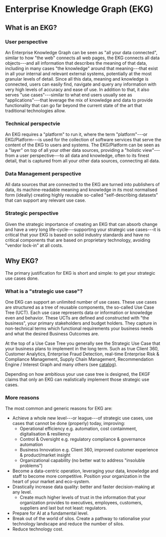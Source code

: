 # Enterprise Knowledge Graph (EKG)

## What is an EKG?

### User perspective

An Enterprise Knowledge Graph can be seen as "all your data connected",
similar to how "the web" connects all web pages, the EKG connects all 
data objects---and all information that describes the meaning of that data,
including in many cases "the knowledge" around that meaning---that exist
in all your internal and relevant external systems, potentially at the 
most granular levels of detail. 
Since all this data, meaning and knowledge is connected, users can 
easily find, navigate and query any information with very high levels 
of accuracy and ease of use. 
In addition to that, it also serves "use cases"---similar to what 
end users usually see as "applications"---that leverage the mix of 
knowledge and data to provide functionality that can go far beyond 
the current state of the art that traditional technologies allow.

### Technical perspectvie

An EKG requires a "platform" to run it, where the term "platform"---or
EKG/Platform---is used for the collection of software services that serve 
the content of the EKG to users and systems.
The EKG/Platform can be seen as a "layer" on top of all your other data sources, 
providing a "holistic view"---from a user perspective---to all data and knowledge, 
often to its finest detail, that is captured from all your other data sources, 
connecting all data.

### Data Management perspective

All data sources that are connected to the EKG are turned into publishers of data, its 
machine-readable meaning and knowledge in its most normalised form (ideally) creating 
highly reusable so-called "self-describing datasets" that can support any relevant use case.

### Strategic perspective

Given the strategic importance of creating an EKG that can absorb change and have a
very long life-cycle---supporting your strategic use cases---it is critical that your
EKG is based on solid industry standards and have no critical components that are 
based on proprietary technology, avoiding "vendor lock-in" at all costs.

## Why EKG?

The primary justification for EKG is short and simple: to get your strategic use cases done.

### What is a "strategic use case"?

One EKG can support an unlimited number of use cases. 
These use cases are structured as a tree of reusable components, 
the so-called Use Case Tree (UCT). 
Each use case represents data or information or knowledge even and behavior. 
These UCTs are defined and constructed with "the business", your primary stakeholders 
and budget holders. 
They capture in non-technical terms which functional requirements your 
business needs and what the desired Business Outcomes are.

At the top of a Use Case Tree you generally see the Strategic Use Case that 
your business plans to implement in the long term. 
Such as true Client 360, Customer Analytics, Enterprise Fraud Detection,
real-time Enterprise Risk & Compliance Management, Supply Chain Management, 
Recommendation Engine / Interest Graph and many others (see [catalog](https://catalog.ekgf.org)).

Depending on how ambitious your use case tree is designed, the EKGF claims
that only an EKG can realistically implement those strategic use cases.

### More reasons

The most common and generic reasons for EKG are:

- Achieve a whole new level---or league---of strategic use cases,
  use cases that cannot be done (properly) today, improving:
    - Operational efficiency e.g. automation, cost containment, 
      digitalisation & resiliency
    - Control & Oversight e.g. regulatory compliance & governance 
      automation
    - Business Innovation e.g. Client 360, improved 
      customer experience & product/market insight
    - Organizational capability (no better wat to address 
      "insoluble problems”)
- Become a data-centric operation, leveraging your data, 
  knowledge and staff to become more competitive.
  Position your organization in the heart of your market and
  eco-system.
- Drastically increase data quality: better and faster 
  decision-making at any level.
   - Create much higher levels of trust in the information 
     that your organization provides to executives, employees,
     customers, suppliers and last but not least: regulators.
- Prepare for AI at a fundamental level.
- Break out of the world of silos.
  Create a pathway to rationalise your technology landscape
  and reduce the number of silos.
- Reduce technology cost.

